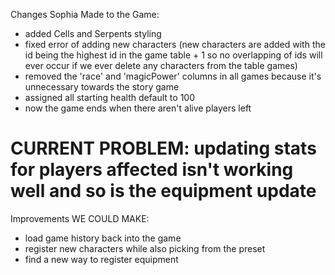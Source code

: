 Changes Sophia Made to the Game:

- added Cells and Serpents styling
- fixed error of adding new characters (new characters are added with the id being the highest id in the game table + 1 so no overlapping of ids will ever occur if we ever delete any characters from the table games)
- removed the 'race' and 'magicPower' columns in all games because it's unnecessary towards the story game
- assigned all starting health default to 100
- now the game ends when there aren't alive players left

# CURRENT PROBLEM: updating stats for players affected isn't working well and so is the equipment update

Improvements WE COULD MAKE:
- load game history back into the game
- register new characters while also picking from the preset
- find a new way to register equipment